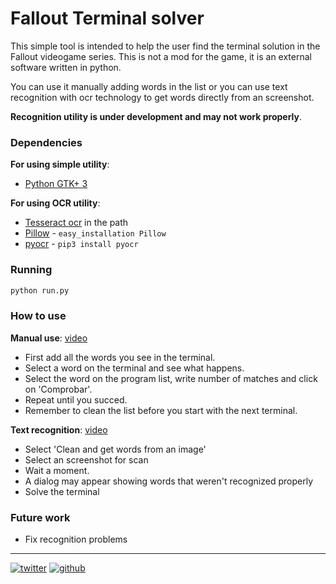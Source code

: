 # Fallout Terminal solver

This simple tool is intended to help the user find the terminal solution in the Fallout videogame series. This is not a mod for the game, it is an external software written in python.

You can use it manually adding words in the list or you can use text recognition with ocr technology to get words directly from an screenshot. 

**Recognition utility is under development and may not work properly**.

### Dependencies

**For using simple utility**:
 * [Python GTK+ 3](https://python-gtk-3-tutorial.readthedocs.io/en/latest/)

**For using OCR utility**:
 * [Tesseract ocr](https://github.com/tesseract-ocr/tesseract) in the path
 * [Pillow](https://pillow.readthedocs.io/en/latest/) - ```easy_installation Pillow```
 * [pyocr](https://github.com/openpaperwork/pyocr) - ```pip3 install pyocr```


### Running

```bash
python run.py
```

### How to use

**Manual use**: [video](https://youtu.be/jEZdpVqFKcI)

 * First add all the words you see in the terminal.
 * Select a word on the terminal and see what happens.
 * Select the word on the program list, write number of matches and click on 'Comprobar'.
 * Repeat until you succed.
 * Remember to clean the list before you start with the next terminal.

**Text recognition**: [video](https://www.youtube.com/watch?v=K-eglpT50m8)

 * Select 'Clean and get words from an image'
 * Select an screenshot for scan
 * Wait a moment.
 * A dialog may appear showing words that weren't recognized properly
 * Solve the terminal

 ### Future work

  * Fix recognition problems
  
- - -
[![twitter][1.1]][1]     [![github][2.2]][2]

[1]:https://twitter.com/b_munizcastro
[1.1]:https://cdn4.iconfinder.com/data/icons/iconsimple-logotypes/512/twitter-24.png

[2]:https://github.com/bramucas
[2.2]:https://cdn4.iconfinder.com/data/icons/iconsimple-logotypes/512/github-24.png
